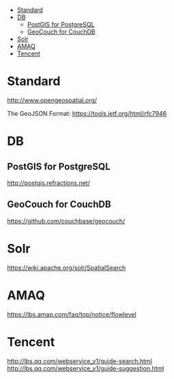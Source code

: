 
<!-- TOC -->

- [Standard](#standard)
- [DB](#db)
    - [PostGIS for PostgreSQL](#postgis-for-postgresql)
    - [GeoCouch for CouchDB](#geocouch-for-couchdb)
- [Solr](#solr)
- [AMAQ](#amaq)
- [Tencent](#tencent)

<!-- /TOC -->

# Standard
http://www.opengeospatial.org/

The GeoJSON Format: https://tools.ietf.org/html/rfc7946

# DB
## PostGIS for PostgreSQL
http://postgis.refractions.net/

## GeoCouch for CouchDB
https://github.com/couchbase/geocouch/

# Solr
https://wiki.apache.org/solr/SpatialSearch

# AMAQ
https://lbs.amap.com/faq/top/notice/flowlevel

# Tencent
http://lbs.qq.com/webservice_v1/guide-search.html  
http://lbs.qq.com/webservice_v1/guide-suggestion.html